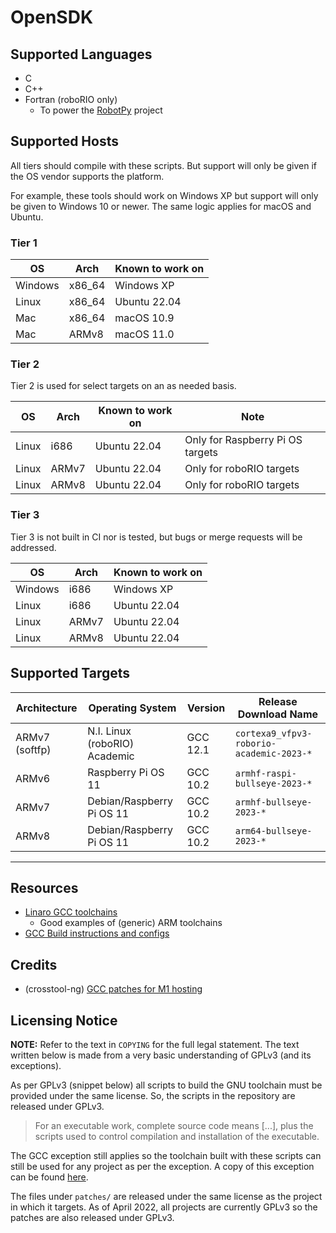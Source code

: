 # OpenSDK

## Supported Languages
  * C
  * C++
  * Fortran (roboRIO only)
    * To power the [RobotPy](https://github.com/robotpy) project

## Supported Hosts

All tiers should compile with these scripts. But support will only
be given if the OS vendor supports the platform.

For example, these tools should work on Windows XP but support
will only be given to Windows 10 or newer. The same logic applies
for macOS and Ubuntu.

### Tier 1

| OS | Arch | Known to work on |
| - | - | - |
| Windows | x86_64 | Windows XP |
| Linux | x86_64 | Ubuntu 22.04 |
| Mac | x86_64 | macOS 10.9 |
| Mac | ARMv8 | macOS 11.0 |

### Tier 2

Tier 2 is used for select targets on an as needed basis.

| OS | Arch | Known to work on | Note |
| - | - | - | - |
| Linux | i686 | Ubuntu 22.04 | Only for Raspberry Pi OS targets |
| Linux | ARMv7 | Ubuntu 22.04 | Only for roboRIO targets |
| Linux | ARMv8 | Ubuntu 22.04 | Only for roboRIO targets |


### Tier 3

Tier 3 is not built in CI nor is tested, but bugs or merge requests will be addressed.

| OS | Arch | Known to work on |
| - | - | - |
| Windows | i686 | Windows XP |
| Linux | i686 | Ubuntu 22.04 |
| Linux | ARMv7 | Ubuntu 22.04 |
| Linux | ARMv8 | Ubuntu 22.04 |

## Supported Targets

| Architecture | Operating System | Version | Release Download Name
| - | - | - | - |
| ARMv7 (softfp) | N.I. Linux (roboRIO) Academic | GCC 12.1 | `cortexa9_vfpv3-roborio-academic-2023-*`
| ARMv6 | Raspberry Pi OS 11 | GCC 10.2 | `armhf-raspi-bullseye-2023-*`
| ARMv7 | Debian/Raspberry Pi OS 11 | GCC 10.2 | `armhf-bullseye-2023-*`
| ARMv8 | Debian/Raspberry Pi OS 11 | GCC 10.2 | `arm64-bullseye-2023-*`

-----

## Resources
  * [Linaro GCC toolchains](https://releases.linaro.org/components/toolchain/binaries/)
    * Good examples of (generic) ARM toolchains
  * [GCC Build instructions and configs](https://gcc.gnu.org/install/)

## Credits
  * (crosstool-ng) [GCC patches for M1 hosting](https://github.com/crosstool-ng/crosstool-ng/)

## Licensing Notice

**NOTE:** Refer to the text in `COPYING` for the full legal statement. The text written
below is made from a very basic understanding of GPLv3 (and its exceptions).

As per GPLv3 (snippet below) all scripts to build the GNU toolchain must be provided
under the same license. So, the scripts in the repository are released under GPLv3.

> For an executable work, complete source code means [...], plus the
> scripts used to control compilation and installation of the executable.

The GCC exception still applies so the toolchain built with these scripts can still
be used for any project as per the exception. A copy of this exception can be found
[here](https://github.com/gcc-mirror/gcc/blob/master/COPYING.RUNTIME).

The files under `patches/` are released under the same license as the project in which
it targets. As of April 2022, all projects are currently GPLv3 so the patches are also
released under GPLv3. 

